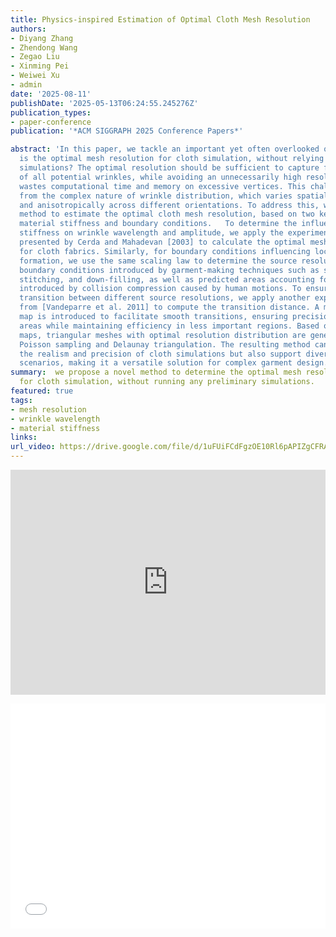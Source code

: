 ```yaml
---
title: Physics-inspired Estimation of Optimal Cloth Mesh Resolution
authors:
- Diyang Zhang
- Zhendong Wang
- Zegao Liu
- Xinming Pei
- Weiwei Xu
- admin
date: '2025-08-11'
publishDate: '2025-05-13T06:24:55.245276Z'
publication_types:
- paper-conference
publication: '*ACM SIGGRAPH 2025 Conference Papers*'

abstract: 'In this paper, we tackle an important yet often overlooked question: What
  is the optimal mesh resolution for cloth simulation, without relying on preliminary
  simulations? The optimal resolution should be sufficient to capture fine details
  of all potential wrinkles, while avoiding an unnecessarily high resolution that
  wastes computational time and memory on excessive vertices. This challenge stems
  from the complex nature of wrinkle distribution, which varies spatially, temporally,
  and anisotropically across different orientations. To address this, we propose a
  method to estimate the optimal cloth mesh resolution, based on two key factors:
  material stiffness and boundary conditions.   To determine the influence of material
  stiffness on wrinkle wavelength and amplitude, we apply the experimental theory
  presented by Cerda and Mahadevan [2003] to calculate the optimal mesh resolution
  for cloth fabrics. Similarly, for boundary conditions influencing local wrinkle
  formation, we use the same scaling law to determine the source resolution for stationary
  boundary conditions introduced by garment-making techniques such as shirring, folding,
  stitching, and down-filling, as well as predicted areas accounting for dynamic wrinkles
  introduced by collision compression caused by human motions. To ensure a smooth
  transition between different source resolutions, we apply another experimental theory
  from [Vandeparre et al. 2011] to compute the transition distance. A mesh sizing
  map is introduced to facilitate smooth transitions, ensuring precision in critical
  areas while maintaining efficiency in less important regions. Based on these sizing
  maps, triangular meshes with optimal resolution distribution are generated using
  Poisson sampling and Delaunay triangulation. The resulting method can not only enhance
  the realism and precision of cloth simulations but also support diverse application
  scenarios, making it a versatile solution for complex garment design.'
summary:  we propose a novel method to determine the optimal mesh resolution
  for cloth simulation, without running any preliminary simulations.
featured: true
tags:
- mesh resolution
- wrinkle wavelength
- material stiffness
links:
url_video: https://drive.google.com/file/d/1uFUiFCdFgzOE10Rl6pAPIZgCFRAuc1Cg/view?usp=sharing
---
```


<p align="center">
<iframe width="100%" height="360" src="https://www.youtube.com/embed/XbMiDJY8zTM?si=sMtxnee_PObD_f3b" title="YouTube video player" frameborder="0" allow="accelerometer; autoplay; clipboard-write; encrypted-media; gyroscope; picture-in-picture; web-share" allowfullscreen></iframe>
</p>
<p align="center">
<iframe width="100%" height="360" src="//player.bilibili.com/player.html?isOutside=true&aid=114498996273590&bvid=BV1h97ZzVETW&cid=29936061694&p=1" scrolling="no" border="0" frameborder="no" framespacing="0" allowfullscreen="true"> </iframe>
</p>
